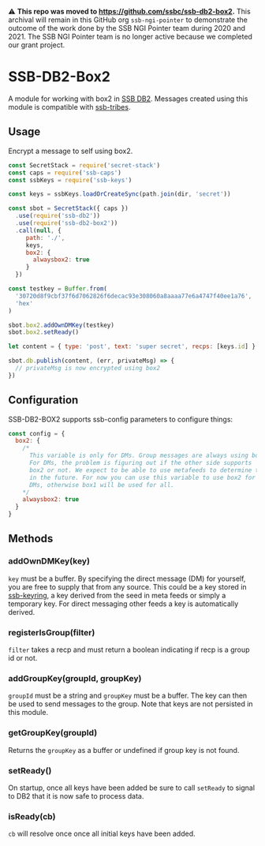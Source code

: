 :warning: **This repo was moved to https://github.com/ssbc/ssb-db2-box2.** This archival will remain in this GitHub org `ssb-ngi-pointer` to demonstrate the outcome of the work done by the SSB NGI Pointer team during 2020 and 2021. The SSB NGI Pointer team is no longer active because we completed our grant project.

# SSB-DB2-Box2

A module for working with box2 in [SSB DB2]. Messages created using
this module is compatible with [ssb-tribes].

## Usage

Encrypt a message to self using box2.

```js
const SecretStack = require('secret-stack')
const caps = require('ssb-caps')
const ssbKeys = require('ssb-keys')

const keys = ssbKeys.loadOrCreateSync(path.join(dir, 'secret'))

const sbot = SecretStack({ caps })
  .use(require('ssb-db2'))
  .use(require('ssb-db2-box2'))
  .call(null, { 
     path: './',
     keys,
     box2: {
       alwaysbox2: true
     }
  })

const testkey = Buffer.from(
  '30720d8f9cbf37f6d7062826f6decac93e308060a8aaaa77e6a4747f40ee1a76',
  'hex'
)

sbot.box2.addOwnDMKey(testkey)
sbot.box2.setReady()

let content = { type: 'post', text: 'super secret', recps: [keys.id] }

sbot.db.publish(content, (err, privateMsg) => {
  // privateMsg is now encrypted using box2
})
```

## Configuration

SSB-DB2-BOX2 supports ssb-config parameters to configure things:

```js
const config = {
  box2: {
    /*
      This variable is only for DMs. Group messages are always using box2.
      For DMs, the problem is figuring out if the other side supports 
      box2 or not. We expect to be able to use metafeeds to determine this
      in the future. For now you can use this variable to use box2 for all
      DMs, otherwise box1 will be used for all.
    */
    alwaysbox2: true
  }
}
```

## Methods

### addOwnDMKey(key)

`key` must be a buffer. By specifying the direct message (DM) for
yourself, you are free to supply that from any source. This could be a
key stored in [ssb-keyring], a key derived from the seed in meta feeds
or simply a temporary key. For direct messaging other feeds a key is
automatically derived.

### registerIsGroup(filter)

`filter` takes a recp and must return a boolean indicating if recp is
a group id or not. 

### addGroupKey(groupId, groupKey)

`groupId` must be a string and `groupKey` must be a buffer. The key
can then be used to send messages to the group. Note that keys are not
persisted in this module.

### getGroupKey(groupId)

Returns the `groupKey` as a buffer or undefined if group key is not
found.

### setReady()

On startup, once all keys have been added be sure to call `setReady`
to signal to DB2 that it is now safe to process data.

### isReady(cb)

`cb` will resolve once once all initial keys have been added.

[SSB DB2]: https://github.com/ssb-ngi-pointer/ssb-db2/
[ssb-tribes]: https://github.com/ssbc/ssb-tribes/
[ssb-keyring]: https://gitlab.com/ahau/lib/ssb-keyring/
